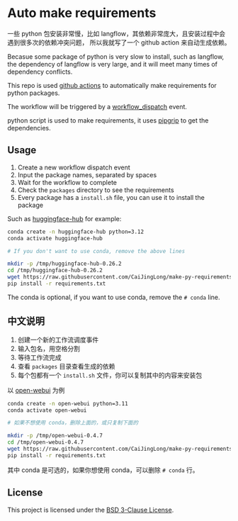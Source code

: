 # Auto make requirements

一些 python 包安装非常慢，比如 langflow，其依赖非常庞大，且安装过程中会遇到很多次的依赖冲突问题，
所以我就写了一个 github action 来自动生成依赖。

Becasue some package of python is very slow to install, such as langflow, the dependency of langflow is very large,
and it will meet many times of dependency conflicts.

This repo is used [github actions](https://docs.github.com/en/actions) to automatically make requirements for python packages.

The workflow will be triggered by a [workflow_dispatch](https://docs.github.com/en/actions/using-workflows/events-that-trigger-workflows#workflow_dispatch) event.

python script is used to make requirements, it uses [pipgrip](https://github.com/ddelange/pipgrip) to get the dependencies.

## Usage

1. Create a new workflow dispatch event
2. Input the package names, separated by spaces
3. Wait for the workflow to complete
4. Check the `packages` directory to see the requirements
5. Every package has a `install.sh` file, you can use it to install the package

Such as [huggingface-hub](https://github.com/CaiJingLong/make-py-requirements/blob/main/packages/huggingface-hub/0.26.2/install.sh) for example:

```sh
conda create -n huggingface-hub python=3.12
conda activate huggingface-hub

# If you don't want to use conda, remove the above lines

mkdir -p /tmp/huggingface-hub-0.26.2
cd /tmp/huggingface-hub-0.26.2
wget https://raw.githubusercontent.com/CaiJingLong/make-py-requirements/refs/heads/main/packages/huggingface-hub/0.26.2/requirements.txt
pip install -r requirements.txt
```

The conda is optional, if you want to use conda, remove the `# conda` line.

## 中文说明

1. 创建一个新的工作流调度事件
2. 输入包名，用空格分割
3. 等待工作流完成
4. 查看 `packages` 目录查看生成的依赖
5. 每个包都有一个 `install.sh` 文件，你可以复制其中的内容来安装包

以 [open-webui](https://github.com/CaiJingLong/make-py-requirements/blob/main/packages/open-webui/0.4.7/install.sh) 为例

```sh
conda create -n open-webui python=3.11
conda activate open-webui

# 如果不想使用 conda，删除上面的，或只复制下面的

mkdir -p /tmp/open-webui-0.4.7
cd /tmp/open-webui-0.4.7
wget https://raw.githubusercontent.com/CaiJingLong/make-py-requirements/refs/heads/main/packages/open-webui/0.4.7/requirements.txt
pip install -r requirements.txt
```

其中 conda 是可选的，如果你想使用 conda，可以删除 `# conda` 行。

## License

This project is licensed under the [BSD 3-Clause License](LICENSE).
